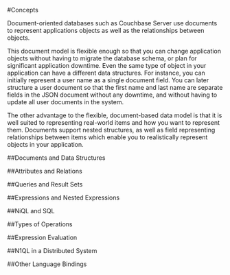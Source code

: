 #Concepts

Document-oriented databases such as Couchbase Server use documents to represent applications objects as well 
as the relationships between objects. 

This document model is flexible enough so that you can change application objects without having to migrate the database schema, or plan for significant application downtime. Even the same type of object in your application can have a different data structures. For instance, you can initially represent a user name as a single document field. You can later structure a user document so that the first name and last name are separate fields in the JSON document without any downtime, and without having to update all user documents in the system.

The other advantage to the flexible, document-based data model is that it is well suited to representing real-world items and how you want to represent them. Documents support nested structures, as well as field representing relationships between items which enable you to realistically represent objects in your application.

##Documents and Data Structures

##Attributes and Relations

##Queries and Result Sets

##Expressions and Nested Expressions

##NiQL and SQL

##Types of Operations

##Expression Evaluation

##N1QL in a Distributed System

##Other Language Bindings
